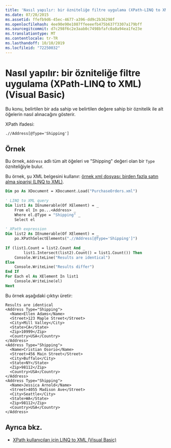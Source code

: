 ```yaml
---
title: 'Nasıl yapılır: bir özniteliğe filtre uygulama (XPath-LINQ to XML) (Visual Basic)'
ms.date: 07/20/2015
ms.assetid: ffefb9d6-45ec-4677-a396-dd9c2b36298f
ms.openlocfilehash: 4ee90e90e1087ffeeeefb475b637f3307a179bff
ms.sourcegitcommit: d7c298f6c2e3aab0c7498bfafc0a0a94ea1fe23e
ms.translationtype: MT
ms.contentlocale: tr-TR
ms.lasthandoff: 10/10/2019
ms.locfileid: "72250032"
---
```

# <a name="how-to-filter-on-an-attribute-xpath-linq-to-xml-visual-basic"></a>Nasıl yapılır: bir özniteliğe filtre uygulama (XPath-LINQ to XML) (Visual Basic)
Bu konu, belirtilen bir ada sahip ve belirtilen değere sahip bir öznitelik ile alt öğelerin nasıl alınacağını gösterir.  
  
 XPath ifadesi:  
  
 `.//Address[@Type='Shipping']`  
  
## <a name="example"></a>Örnek  
 Bu örnek, `Address` adlı tüm alt öğeleri ve "Shipping" değeri olan bir `Type` özniteliğiyle bulur.  
  
 Bu örnek, şu XML belgesini kullanır: [örnek xml dosyası: birden fazla satın alma siparişi (LINQ to XML)](../../../../visual-basic/programming-guide/concepts/linq/sample-xml-file-multiple-purchase-orders-linq-to-xml.md).  
  
```vb  
Dim po As XDocument = XDocument.Load("PurchaseOrders.xml")  
  
' LINQ to XML query  
Dim list1 As IEnumerable(Of XElement) = _  
    From el In po...<Address> _  
    Where el.@Type = "Shipping" _  
    Select el  
  
' XPath expression  
Dim list2 As IEnumerable(Of XElement) = _  
    po.XPathSelectElements(".//Address[@Type='Shipping']")  
  
If (list1.Count = list2.Count And _  
        list1.Intersect(list2).Count() = list1.Count()) Then  
    Console.WriteLine("Results are identical")  
Else  
    Console.WriteLine("Results differ")  
End If  
For Each el As XElement In list1  
    Console.WriteLine(el)  
Next  
```  
  
 Bu örnek aşağıdaki çıktıyı üretir:  
  
```console
Results are identical  
<Address Type="Shipping">  
  <Name>Ellen Adams</Name>  
  <Street>123 Maple Street</Street>  
  <City>Mill Valley</City>  
  <State>CA</State>  
  <Zip>10999</Zip>  
  <Country>USA</Country>  
</Address>  
<Address Type="Shipping">  
  <Name>Cristian Osorio</Name>  
  <Street>456 Main Street</Street>  
  <City>Buffalo</City>  
  <State>NY</State>  
  <Zip>98112</Zip>  
  <Country>USA</Country>  
</Address>  
<Address Type="Shipping">  
  <Name>Jessica Arnold</Name>  
  <Street>4055 Madison Ave</Street>  
  <City>Seattle</City>  
  <State>WA</State>  
  <Zip>98112</Zip>  
  <Country>USA</Country>  
</Address>  
```  
  
## <a name="see-also"></a>Ayrıca bkz.

- [XPath kullanıcıları için LINQ to XML (Visual Basic)](../../../../visual-basic/programming-guide/concepts/linq/linq-to-xml-for-xpath-users.md)
